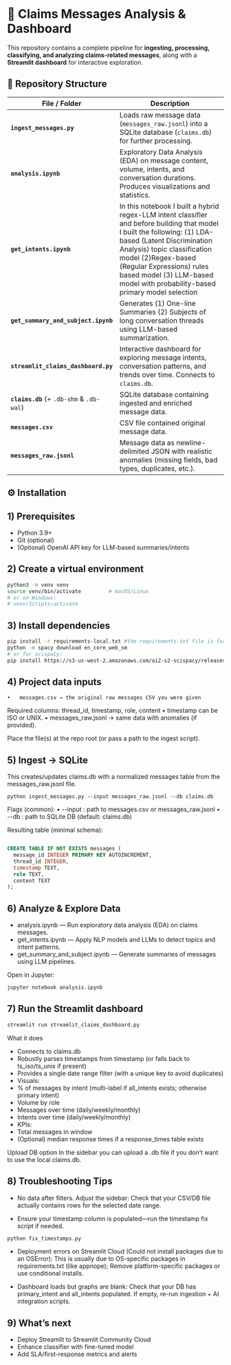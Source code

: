 # 📄 Claims Messages Analysis & Dashboard

This repository contains a complete pipeline for **ingesting, processing, classifying, and analyzing claims-related messages**, along with a **Streamlit dashboard** for interactive exploration.


## 📂 Repository Structure

| File / Folder | Description |
|---------------|-------------|
| **`ingest_messages.py`** | Loads raw message data (`messages_raw.jsonl`) into a SQLite database (`claims.db`) for further processing. |
| **`analysis.ipynb`** | Exploratory Data Analysis (EDA) on message content, volume, intents, and conversation durations. Produces visualizations and statistics. |
| **`get_intents.ipynb`** | In this notebook I built a hybrid regex-LLM intent classifier and before building that model I built the following: (1) LDA-based (Latent Discrimination Analysis) topic classification model (2)Regex-based (Regular Expressions) rules based model (3) LLM-based model with probability-based primary model selection |
| **`get_summary_and_subject.ipynb`** | Generates (1) One-line Summaries  (2) Subjects of long conversation threads using LLM-based summarization. |
| **`streamlit_claims_dashboard.py`** | Interactive dashboard for exploring message intents, conversation patterns, and trends over time. Connects to `claims.db`. |
| **`claims.db`** (+ `.db-shm` & `.db-wal`) | SQLite database containing ingested and enriched message data. |
| **`messages.csv`** | CSV file contained original message data. |
| **`messages_raw.jsonl`** | Message data as newline-delimited JSON with realistic anomalies (missing fields, bad types, duplicates, etc.). |


## ⚙️ Installation

## 1) Prerequisites
- Python 3.9+  
- Git (optional)  
- (Optional) OpenAI API key for LLM-based summaries/intents


## 2) Create a virtual environment
```bash
python3 -m venv venv
source venv/bin/activate         # macOS/Linux
# or on Windows:
# venv\Scripts\activate
```

## 3) Install dependencies
```bash
pip install -r requirements-local.txt #the requirements.txt file is for the streamlit app
python -m spacy download en_core_web_sm
# or for scispaCy:
pip install https://s3-us-west-2.amazonaws.com/ai2-s2-scispacy/releases/v0.5.1/en_core_sci_sm-0.5.1.tar.gz
```

## 4) Project data inputs
	•	messages.csv → the original raw messages CSV you were given
Required columns: thread_id, timestamp, role, content
	•	timestamp can be ISO or UNIX.
	•	messages_raw.jsonl → same data with anomalies (if provided).

Place the file(s) at the repo root (or pass a path to the ingest script).

## 5) Ingest → SQLite

This creates/updates claims.db with a normalized messages table from the messages_raw.jsonl file.


```
python ingest_messages.py --input messages_raw.jsonl --db claims.db
```
Flags (common):
	•	--input : path to messages.csv or messages_raw.jsonl
	•	--db    : path to SQLite DB (default: claims.db)

Resulting table (minimal schema):

```sql

CREATE TABLE IF NOT EXISTS messages (
  message_id INTEGER PRIMARY KEY AUTOINCREMENT,
  thread_id INTEGER,
  timestamp TEXT,
  role TEXT,
  content TEXT
);
```

## 6) Analyze & Explore Data

* analysis.ipynb — Run exploratory data analysis (EDA) on claims messages.
* get_intents.ipynb — Apply NLP models and LLMs to detect topics and intent patterns.
* get_summary_and_subject.ipynb — Generate summaries of messages using LLM pipelines.

Open in Jupyter:

```bash
jupyter notebook analysis.ipynb
```

## 7) Run the Streamlit dashboard

```bash 
streamlit run streamlit_claims_dashboard.py

```

What it does
* Connects to claims.db
* Robustly parses timestamps from timestamp (or falls back to ts_iso/ts_unix if present)
* Provides a single date range filter (with a unique key to avoid duplicates)
* Visuals:
* % of messages by intent (multi-label if all_intents exists; otherwise primary intent)
* Volume by role
* Messages over time (daily/weekly/monthly)
* Intents over time (daily/weekly/monthly)
* KPIs:
* Total messages in window
* (Optional) median response times if a response_times table exists

Upload DB option
In the sidebar you can upload a .db file if you don’t want to use the local claims.db.


## 8) Troubleshooting Tips

* No data after filters. Adjust the sidebar: Check that your CSV/DB file actually contains rows for the selected date range.
  
* Ensure your timestamp column is populated—run the timestamp fix script if needed.
```bash 
python fix_timestamps.py
```
* Deployment errors on Streamlit Cloud (Could not install packages due to an OSError): This is usually due to OS-specific packages in requirements.txt (like appnope); Remove platform-specific packages or use conditional installs.

* Dashboard loads but graphs are blank: Check that your DB has primary_intent and all_intents populated. If empty, re-run ingestion + AI integration scripts.

## 9) What’s next

* Deploy Streamlit to Streamlit Community Cloud
* Enhance classifier with fine-tuned model
* Add SLA/first-response metrics and alerts
